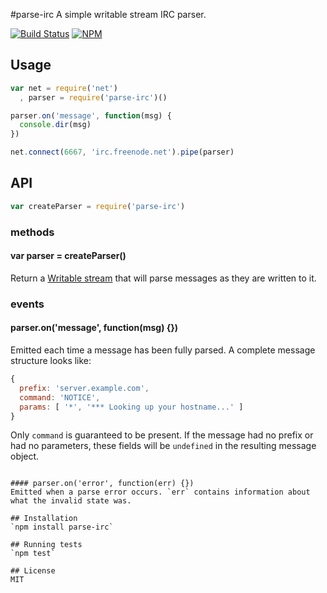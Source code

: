 #parse-irc
A simple writable stream IRC parser.

[![Build Status](https://travis-ci.org/tec27/parse-irc.png?branch=master)](https://travis-ci.org/tec27/parse-irc) [![NPM](https://img.shields.io/npm/v/parse-irc.svg)](https://www.npmjs.org/package/parse-irc)

## Usage
```JavaScript
var net = require('net')
  , parser = require('parse-irc')()

parser.on('message', function(msg) {
  console.dir(msg)
})

net.connect(6667, 'irc.freenode.net').pipe(parser)
```

## API
```JavaScript
var createParser = require('parse-irc')
```
### methods
#### var parser = createParser()
Return a [Writable stream](http://nodejs.org/docs/latest/api/stream.html#stream_class_stream_writable)
that will parse messages as they are written to it.

### events
#### parser.on('message', function(msg) {})
Emitted each time a message has been fully parsed. A complete message structure looks like:
```JavaScript
{
  prefix: 'server.example.com',
  command: 'NOTICE',
  params: [ '*', '*** Looking up your hostname...' ]
}
```
Only `command` is guaranteed to be present. If the message had no prefix or had no parameters,
these fields will be `undefined` in the resulting message object.
```

#### parser.on('error', function(err) {})
Emitted when a parse error occurs. `err` contains information about what the invalid state was.

## Installation
`npm install parse-irc`

## Running tests
`npm test`

## License
MIT
